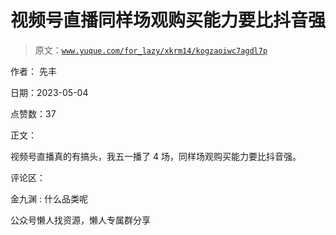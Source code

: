 # 视频号直播同样场观购买能力要比抖音强

> 原文：[`www.yuque.com/for_lazy/xkrm14/kogzaoiwc7agdl7p`](https://www.yuque.com/for_lazy/xkrm14/kogzaoiwc7agdl7p)

作者： 先丰

日期：2023-05-04

点赞数：37

正文：

视频号直播真的有搞头，我五一播了 4 场，同样场观购买能力要比抖音强。

评论区：

金九渊 : 什么品类呢

公众号懒人找资源，懒人专属群分享

